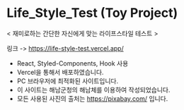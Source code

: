 # Life_Style_Test (Toy Project)

< 재미로하는 간단한 자신에게 맞는 라이프스타일 테스트 > </br>

링크 -> https://life-style-test.vercel.app/

* React, Styled-Components, Hook 사용
* Vercel을 통해서 배포하였습니다.
* PC 브라우저에 최적화된 사이트입니다.
* 이 사이트는 해남군청의 해남체를 이용하여 작성되었습니다.
* 모든 사용된 사진의 출처는 https://pixabay.com/ 입니다.
